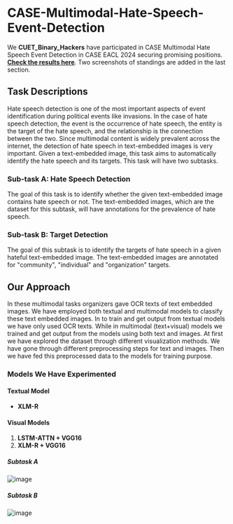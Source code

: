 # CASE-Multimodal-Hate-Speech-Event-Detection
We **CUET_Binary_Hackers** have participated in CASE Multimodal Hate Speech Event Detection in CASE EACL 2024 securing promising positions. [**Check the results here**](https://codalab.lisn.upsaclay.fr/competitions/16203#results). Two screenshots of standings are added in the last section.

## Task Descriptions
Hate speech detection is one of the most important aspects of event identification during political events like invasions. In the case of hate speech detection, the event is the occurrence of hate speech, the entity is the target of the hate speech, and the relationship is the connection between the two. Since multimodal content is widely prevalent across the internet, the detection of hate speech in text-embedded images is very important. Given a text-embedded image, this task aims to automatically identify the hate speech and its targets. This task will have two subtasks.

### Sub-task A: Hate Speech Detection
The goal of this task is to identify whether the given text-embedded image contains hate speech or not. The text-embedded images, which are the dataset for this subtask, will have annotations for the prevalence of hate speech.

### Sub-task B: Target Detection

The goal of this subtask is to identify the targets of hate speech in a given hateful text-embedded image. The text-embedded images are annotated for "community", "individual" and "organization" targets.

## Our Approach
In these multimodal tasks organizers gave OCR texts of text embedded images. We have employed both textual and multimodal models to classify these text embedded images. In to train and get output from textual models we have only used OCR texts. While in multimodal (text+visual) models we trained and get output from the models using both text and images. At first we have explored the dataset through different visualization methods. We have gone through different preprocessing steps for text and images. Then we have fed this preprocessed data to the models for training purpose.
### Models We Have Experimented
#### Textual Model
+ **XLM-R**
#### Visual Models
1. **LSTM-ATTN + VGG16**
2. **XLM-R + VGG16**
##### Subtask A
![image](https://github.com/user-attachments/assets/6d30dc4f-55c7-45b7-9530-4559a083e1f5)

##### Subtask B
![image](https://github.com/user-attachments/assets/c13a6b16-a5e4-4282-be51-de97bb5abd9e)

